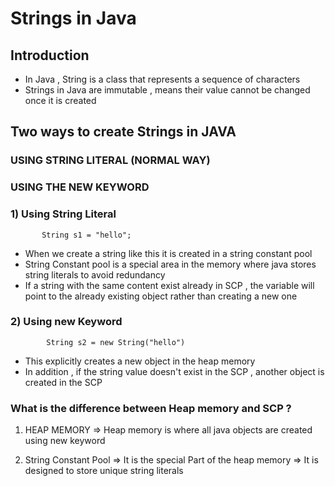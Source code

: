 # Strings in Java

## Introduction
* In Java , String is a class that represents a sequence of characters 
* Strings in Java are immutable , means their value cannot be changed once it is created 


## Two ways to create Strings in JAVA 

### USING STRING LITERAL (NORMAL WAY)
### USING THE NEW KEYWORD


### 1) Using String Literal 

           String s1 = "hello";
    
* When we create a string like this it is created in a string constant pool 
* String Constant pool is a special area in the memory where java stores string literals to avoid redundancy 
* If a string with the same content exist already in SCP , the variable will point to the already existing object rather than creating a new one 


### 2) Using new Keyword 

            String s2 = new String("hello")


* This explicitly creates a new object in the heap memory 
* In addition , if the string value doesn't exist in the SCP , another object is created in the SCP 


### What is the difference between Heap memory and SCP ?

1) HEAP MEMORY 
=> Heap memory is where all java objects are created using new keyword 

2) String Constant Pool 
=> It is the special Part of the heap memory 
=> It is designed to store unique string literals 
